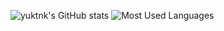 ![yuktnk's GitHub stats](https://github-readme-stats.vercel.app/api/?username=yuktnk&custom_title=yuktnk&count_private=true&show_icons=true&theme=radical)
![Most Used Languages](https://github-readme-stats.vercel.app/api/top-langs/?username=yuktnk&theme=radical)
